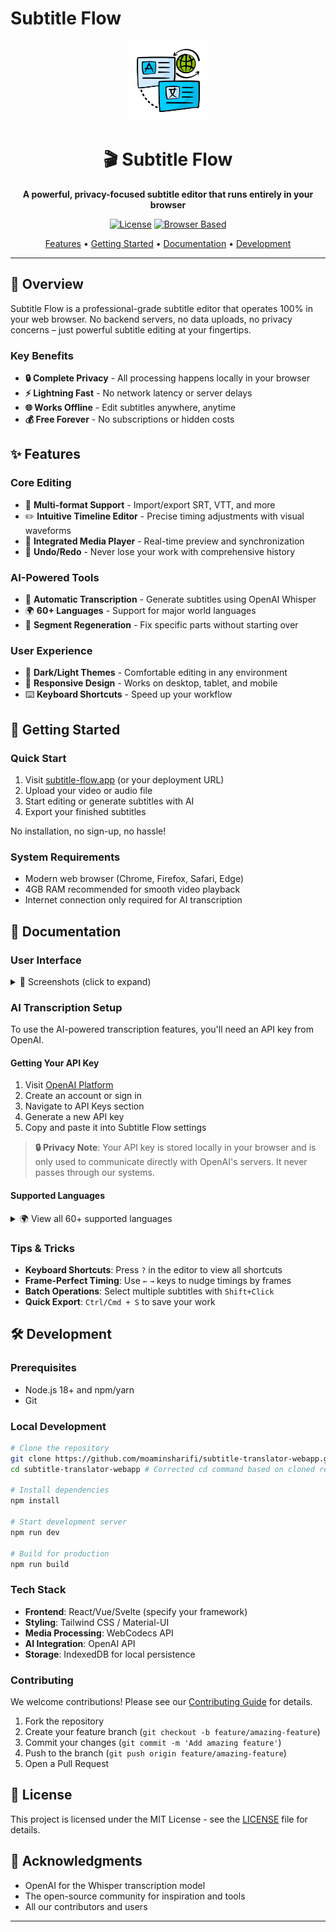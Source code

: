 # Subtitle Flow

<div align="center">
  <img src="public/icons/icon-512x512.png" alt="Subtitle Flow Logo" width="128">
  
  # 🎬 Subtitle Flow
  
  **A powerful, privacy-focused subtitle editor that runs entirely in your browser**
  
  [![License](https://img.shields.io/badge/license-MIT-blue.svg)](LICENSE)
  [![Browser Based](https://img.shields.io/badge/platform-browser-brightgreen.svg)](https://github.com/yourusername/subtitle-sync)
  
  [Features](#-features) • [Getting Started](#-getting-started) • [Documentation](#-documentation) • [Development](#-development)
</div>

---

## 🌟 Overview

Subtitle Flow is a professional-grade subtitle editor that operates 100% in your web browser. No backend servers, no data uploads, no privacy concerns – just powerful subtitle editing at your fingertips.

### Key Benefits

- **🔒 Complete Privacy** - All processing happens locally in your browser
- **⚡ Lightning Fast** - No network latency or server delays
- **🌐 Works Offline** - Edit subtitles anywhere, anytime
- **💰 Free Forever** - No subscriptions or hidden costs

## ✨ Features

### Core Editing
- 📁 **Multi-format Support** - Import/export SRT, VTT, and more
- ✏️ **Intuitive Timeline Editor** - Precise timing adjustments with visual waveforms
- 🎥 **Integrated Media Player** - Real-time preview and synchronization
- 🔄 **Undo/Redo** - Never lose your work with comprehensive history

### AI-Powered Tools
- 🤖 **Automatic Transcription** - Generate subtitles using OpenAI Whisper
- 🌍 **60+ Languages** - Support for major world languages
- 🔧 **Segment Regeneration** - Fix specific parts without starting over

### User Experience
- 🎨 **Dark/Light Themes** - Comfortable editing in any environment
- 📱 **Responsive Design** - Works on desktop, tablet, and mobile
- ⌨️ **Keyboard Shortcuts** - Speed up your workflow

## 🚀 Getting Started

### Quick Start
1. Visit [subtitle-flow.app](https://subtitle-sync.app) (or your deployment URL)
2. Upload your video or audio file
3. Start editing or generate subtitles with AI
4. Export your finished subtitles

No installation, no sign-up, no hassle!

### System Requirements
- Modern web browser (Chrome, Firefox, Safari, Edge)
- 4GB RAM recommended for smooth video playback
- Internet connection only required for AI transcription

## 📖 Documentation

### User Interface

<details>
<summary>📸 Screenshots (click to expand)</summary>

#### Main Editor
![Main Editor Interface](docs/image/screencapture-edit-panel.png)
*The main editing interface with timeline and preview*

#### Welcome Screen
![First Page](docs/image/screencapture-first-page.png)
*Clean onboarding experience*

#### AI Transcription
![Generate Subtitle with AI](docs/image/screencapture-generate-subtitle-with-ai.png)
*Automatic subtitle generation interface*

#### Settings & Configuration
![Settings Modal](docs/image/screencapture-setting-modal.png)
*Configure API keys and preferences*

![Tips Modal](docs/image/screencapture-tips-modal.png)
*Helpful tips and shortcuts*

![Debug Modal](docs/image/screencapture-debug-modal.png)
*Advanced debugging tools*

</details>

### AI Transcription Setup

To use the AI-powered transcription features, you'll need an API key from OpenAI.

#### Getting Your API Key
1. Visit [OpenAI Platform](https://platform.openai.com/)
2. Create an account or sign in
3. Navigate to API Keys section
4. Generate a new API key
5. Copy and paste it into Subtitle Flow settings

> **🔒 Privacy Note**: Your API key is stored locally in your browser and is only used to communicate directly with OpenAI's servers. It never passes through our systems.

#### Supported Languages

<details>
<summary>🌍 View all 60+ supported languages</summary>

| Popular | European | Asian | Other |
|---------|----------|-------|--------|
| English | German | Chinese | Arabic |
| Spanish | French | Japanese | Hebrew |
| Portuguese | Italian | Korean | Turkish |
| Russian | Polish | Hindi | Persian |
| | Dutch | Vietnamese | Swahili |
| | Swedish | Thai | |
| | Norwegian | Indonesian | |
| | Danish | Malay | |
| | Finnish | Bengali | |
| | Greek | Tamil | |
| | Ukrainian | Urdu | |

*And many more! Select "Auto-detect" for automatic language detection.*

</details>

### Tips & Tricks

- **Keyboard Shortcuts**: Press `?` in the editor to view all shortcuts
- **Frame-Perfect Timing**: Use `←` `→` keys to nudge timings by frames
- **Batch Operations**: Select multiple subtitles with `Shift+Click`
- **Quick Export**: `Ctrl/Cmd + S` to save your work

## 🛠️ Development

### Prerequisites
- Node.js 18+ and npm/yarn
- Git

### Local Development

```bash
# Clone the repository
git clone https://github.com/moaminsharifi/subtitle-translator-webapp.git
cd subtitle-translator-webapp # Corrected cd command based on cloned repo

# Install dependencies
npm install

# Start development server
npm run dev

# Build for production
npm run build
```

### Tech Stack
- **Frontend**: React/Vue/Svelte (specify your framework)
- **Styling**: Tailwind CSS / Material-UI
- **Media Processing**: WebCodecs API
- **AI Integration**: OpenAI API
- **Storage**: IndexedDB for local persistence

### Contributing

We welcome contributions! Please see our [Contributing Guide](CONTRIBUTING.md) for details.

1. Fork the repository
2. Create your feature branch (`git checkout -b feature/amazing-feature`)
3. Commit your changes (`git commit -m 'Add amazing feature'`)
4. Push to the branch (`git push origin feature/amazing-feature`)
5. Open a Pull Request

## 📄 License

This project is licensed under the MIT License - see the [LICENSE](LICENSE) file for details.

## 🙏 Acknowledgments

- OpenAI for the Whisper transcription model
- The open-source community for inspiration and tools
- All our contributors and users

---

